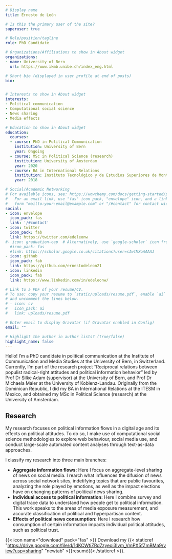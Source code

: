 ```yaml
---
# Display name
title: Ernesto de León

# Is this the primary user of the site?
superuser: true

# Role/position/tagline
role: PhD Candidate

# Organizations/Affiliations to show in About widget
organizations:
- name: University of Bern
  url: https://www.ikmb.unibe.ch/index_eng.html

# Short bio (displayed in user profile at end of posts)
bio: 


# Interests to show in About widget
interests:
- Political communication
- Computational social science
- News sharing
- Media effects

# Education to show in About widget
education:
  courses:
  - course: PhD in Political Communication
    institution: University of Bern
    year: Ongoing
  - course: MSc in Political Science (research)
    institution: University of Amsterdam
    year: 2020
  - course: BA in International Relations
    institution: Instituto Tecnológico y de Estudios Superiores de Monterrey
    year: 2018

# Social/Academic Networking
# For available icons, see: https://wowchemy.com/docs/getting-started/page-builder/#icons
#   For an email link, use "fas" icon pack, "envelope" icon, and a link in the
#   form "mailto:your-email@example.com" or "/#contact" for contact widget.
social:
- icon: envelope
  icon_pack: fas
  link: '/#contact'
- icon: twitter
  icon_pack: fab
  link: https://twitter.com/edeleonw
#- icon: graduation-cap  # Alternatively, use `google-scholar` icon from `ai` icon pack
  #icon_pack: fas
  #link: https://scholar.google.co.uk/citations?user=sIwtMXoAAAAJ
- icon: github
  icon_pack: fab
  link: https://github.com/ernestodeleon21
- icon: linkedin
  icon_pack: fab
  link: https://www.linkedin.com/in/edeleonw/

# Link to a PDF of your resume/CV.
# To use: copy your resume to `static/uploads/resume.pdf`, enable `ai` icons in `params.toml`, 
# and uncomment the lines below.
# - icon: cv
#   icon_pack: ai
#   link: uploads/resume.pdf

# Enter email to display Gravatar (if Gravatar enabled in Config)
email: ""

# Highlight the author in author lists? (true/false)
highlight_name: false
---
```


Hello! I’m a PhD candidate in political communication at the Institute of Communication and Media Studies at the University of Bern, in Switzerland. Currently, I’m part of the research project “Reciprocal relations between populist radical-right attitudes and political information behavior” led by Prof Dr Silke Adam (supervisor) at the University of Bern, and Prof Dr Michaela Maier at the University of Koblenz-Landau. Originally from the Dominican Republic, I did my BA in International Relations at the ITESM in Mexico, and obtained my MSc in Political Science (research) at the University of Amsterdam. 


## Research


My research focuses on political information flows in a digital age and its effects on political attitudes. To do so, I make use of computational social science methodologies to explore web behaviour, social media use, and conduct large-scale automated content analyses through text-as-data approaches. 

I classify my research into three main branches:


-	**Aggregate information flows:** Here I focus on aggregate-level sharing of news on social media. I rearch what influences the difusion of news across social network sites, indetifying topics that are public favourites, analyzing the role played by emotions, as well as the impact elections have on changing patterns of political news sharing.
- **Individual access to political information:** Here I combine survey and digital trace data to understand how people get to political information. This work speaks to the areas of media exposure measurement, and accurate classification of political and hyperpartisan content. 
- **Effects of political news consumption:** Here I research how consumption of certain information impacts individual political attitudes, such as political trust. 


{{< icon name="download" pack="fas" >}} Download my {{< staticref "https://drive.google.com/file/d/1dKCWtiZRd7zyeoi3Ivm_VmPX5fZmBMa9/view?usp=sharing" "newtab" >}}resumé{{< /staticref >}}.